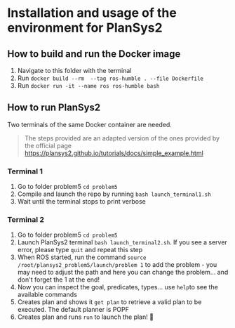 # Installation and usage of the environment for PlanSys2

## How to build and run the Docker image

1. Navigate to this folder with the terminal
2. Run ``docker build --rm  --tag ros-humble . --file Dockerfile``
3. Run ``docker run -it --name ros ros-humble bash``

## How to run PlanSys2
Two terminals of the same Docker container are needed.

> The steps provided are an adapted version of the ones provided by the official page https://plansys2.github.io/tutorials/docs/simple_example.html

### Terminal 1
1. Go to folder problem5 ``cd problem5``
2. Compile and launch the repo by running ``bash launch_terminal1.sh``
3. Wait until the terminal stops to print verbose

### Terminal 2 
1. Go to folder problem5 ``cd problem5``
2. Launch PlanSys2 terminal ``bash launch_terminal2.sh``. If you see a server error, please type ``quit`` and repeat this step
3. When ROS started, run the command ``source /root/plansys2_problem5/launch/problem 1`` to add the problem - you may need to adjust the path and here you can change the problem... and don't forget the 1 at the end!
4. Now you can inspect the goal, predicates, types... use ``help``to see the available commands
5. Creates plan and shows it ``get plan`` to retrieve a valid plan to be executed. The default planner is POPF
6. Creates plan and runs ``run`` to launch the plan! :rocket: